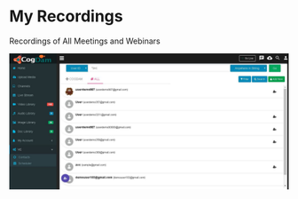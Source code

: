 # My Recordings

Recordings of All Meetings and Webinars

![](../../.gitbook/assets/image%20%28203%29.png)

